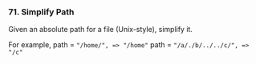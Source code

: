 ### 71. Simplify Path

Given an absolute path for a file (Unix-style), simplify it.

For example,
path = `"/home/", => "/home"`
path = `"/a/./b/../../c/", => "/c"`